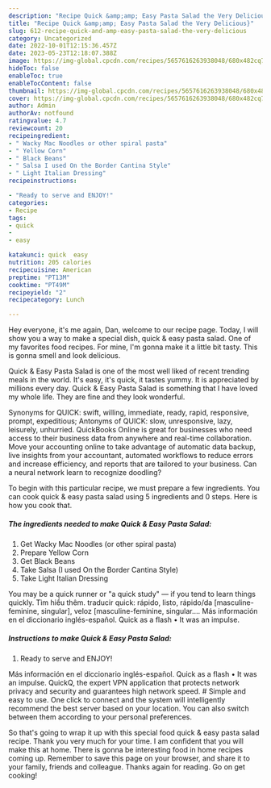 ```yaml
---
description: "Recipe Quick &amp;amp; Easy Pasta Salad the Very Delicious}"
title: "Recipe Quick &amp;amp; Easy Pasta Salad the Very Delicious}"
slug: 612-recipe-quick-and-amp-easy-pasta-salad-the-very-delicious
category: Uncategorized
date: 2022-10-01T12:15:36.457Z
date: 2023-05-23T12:18:07.388Z
image: https://img-global.cpcdn.com/recipes/5657616263938048/680x482cq70/quick-easy-pasta-salad-recipe-main-photo.jpg
hideToc: false
enableToc: true
enableTocContent: false
thumbnail: https://img-global.cpcdn.com/recipes/5657616263938048/680x482cq70/quick-easy-pasta-salad-recipe-main-photo.jpg
cover: https://img-global.cpcdn.com/recipes/5657616263938048/680x482cq70/quick-easy-pasta-salad-recipe-main-photo.jpg
author: Admin
authorAv: notfound
ratingvalue: 4.7
reviewcount: 20
recipeingredient:
- " Wacky Mac Noodles or other spiral pasta"
- " Yellow Corn"
- " Black Beans"
- " Salsa I used On the Border Cantina Style"
- " Light Italian Dressing"
recipeinstructions:

- "Ready to serve and ENJOY!"
categories:
- Recipe
tags:
- quick
- 
- easy

katakunci: quick  easy 
nutrition: 205 calories
recipecuisine: American
preptime: "PT13M"
cooktime: "PT49M"
recipeyield: "2"
recipecategory: Lunch

---
```



Hey everyone, it's me again, Dan, welcome to our recipe page. Today, I will show you a way to make a special dish, quick &amp; easy pasta salad. One of my favorites food recipes. For mine, I'm gonna make it a little bit tasty. This is gonna smell and look delicious.

Quick &amp; Easy Pasta Salad is one of the most well liked of recent trending meals in the world. It's easy, it's quick, it tastes yummy. It is appreciated by millions every day. Quick &amp; Easy Pasta Salad is something that I have loved my whole life. They are fine and they look wonderful.

Synonyms for QUICK: swift, willing, immediate, ready, rapid, responsive, prompt, expeditious; Antonyms of QUICK: slow, unresponsive, lazy, leisurely, unhurried. QuickBooks Online is great for businesses who need access to their business data from anywhere and real-time collaboration. Move your accounting online to take advantage of automatic data backup, live insights from your accountant, automated workflows to reduce errors and increase efficiency, and reports that are tailored to your business. Can a neural network learn to recognize doodling?


To begin with this particular recipe, we must prepare a few ingredients. You can cook quick &amp; easy pasta salad using 5 ingredients and 0 steps. Here is how you cook that.

<!--inarticleads1-->

##### The ingredients needed to make Quick &amp; Easy Pasta Salad:

1. Get  Wacky Mac Noodles (or other spiral pasta)
1. Prepare  Yellow Corn
1. Get  Black Beans
1. Take  Salsa (I used On the Border Cantina Style)
1. Take  Light Italian Dressing


You may be a quick runner or &#34;a quick study&#34; — if you tend to learn things quickly. Tìm hiểu thêm. traducir quick: rápido, listo, rápido/da [masculine-feminine, singular], veloz [masculine-feminine, singular…. Más información en el diccionario inglés-español. Quick as a flash • It was an impulse. 

<!--inarticleads2-->

##### Instructions to make Quick &amp; Easy Pasta Salad:


1. Ready to serve and ENJOY!

Más información en el diccionario inglés-español. Quick as a flash • It was an impulse. QuickQ, the expert VPN application that protects network privacy and security and guarantees high network speed. # Simple and easy to use. One click to connect and the system will intelligently recommend the best server based on your location. You can also switch between them according to your personal preferences. 

So that's going to wrap it up with this special food quick &amp; easy pasta salad recipe. Thank you very much for your time. I am confident that you will make this at home. There is gonna be interesting food in home recipes coming up. Remember to save this page on your browser, and share it to your family, friends and colleague. Thanks again for reading. Go on get cooking!
